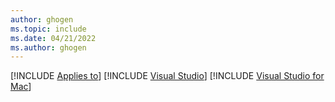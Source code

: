 ```yaml
---
author: ghogen
ms.topic: include
ms.date: 04/21/2022
ms.author: ghogen
---
```


[!INCLUDE [Applies to](../../includes/applies-md.md)] [!INCLUDE [Visual Studio](./_vs-windows.md)] [!INCLUDE [Visual Studio for Mac](./_vs-mac.md)]
